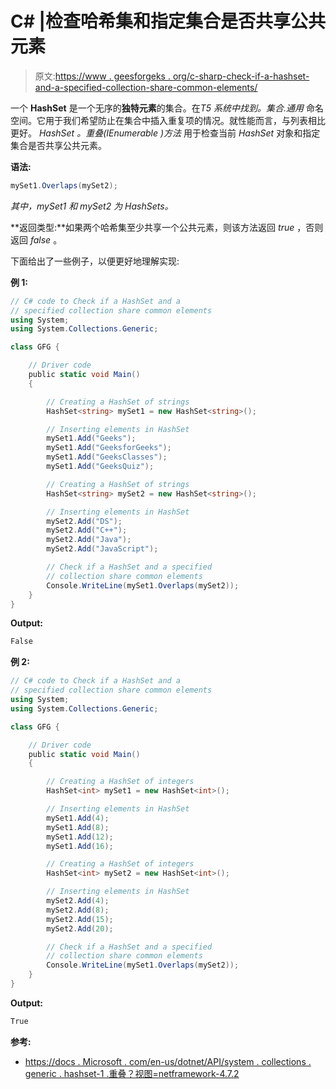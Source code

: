 # C# |检查哈希集和指定集合是否共享公共元素

> 原文:[https://www . geesforgeks . org/c-sharp-check-if-a-hashset-and-a-specified-collection-share-common-elements/](https://www.geeksforgeeks.org/c-sharp-check-if-a-hashset-and-a-specified-collection-share-common-elements/)

一个 **HashSet** 是一个无序的**独特元素**的集合。在*T5 系统中找到。集合.通用* 命名空间。它用于我们希望防止在集合中插入重复项的情况。就性能而言，与列表相比更好。 *HashSet <t>。重叠(IEnumerable <t>)方法</t></t>* 用于检查当前 *HashSet* 对象和指定集合是否共享公共元素。

**语法:**

```cs
mySet1.Overlaps(mySet2);

```

*其中，mySet1 和 mySet2 为 HashSets。*

**返回类型:**如果两个哈希集至少共享一个公共元素，则该方法返回 *true* ，否则返回 *false* 。

下面给出了一些例子，以便更好地理解实现:

**例 1:**

```cs
// C# code to Check if a HashSet and a
// specified collection share common elements
using System;
using System.Collections.Generic;

class GFG {

    // Driver code
    public static void Main()
    {

        // Creating a HashSet of strings
        HashSet<string> mySet1 = new HashSet<string>();

        // Inserting elements in HashSet
        mySet1.Add("Geeks");
        mySet1.Add("GeeksforGeeks");
        mySet1.Add("GeeksClasses");
        mySet1.Add("GeeksQuiz");

        // Creating a HashSet of strings
        HashSet<string> mySet2 = new HashSet<string>();

        // Inserting elements in HashSet
        mySet2.Add("DS");
        mySet2.Add("C++");
        mySet2.Add("Java");
        mySet2.Add("JavaScript");

        // Check if a HashSet and a specified
        // collection share common elements
        Console.WriteLine(mySet1.Overlaps(mySet2));
    }
}
```

**Output:**

```cs
False

```

**例 2:**

```cs
// C# code to Check if a HashSet and a
// specified collection share common elements
using System;
using System.Collections.Generic;

class GFG {

    // Driver code
    public static void Main()
    {

        // Creating a HashSet of integers
        HashSet<int> mySet1 = new HashSet<int>();

        // Inserting elements in HashSet
        mySet1.Add(4);
        mySet1.Add(8);
        mySet1.Add(12);
        mySet1.Add(16);

        // Creating a HashSet of integers
        HashSet<int> mySet2 = new HashSet<int>();

        // Inserting elements in HashSet
        mySet2.Add(4);
        mySet2.Add(8);
        mySet2.Add(15);
        mySet2.Add(20);

        // Check if a HashSet and a specified
        // collection share common elements
        Console.WriteLine(mySet1.Overlaps(mySet2));
    }
}
```

**Output:**

```cs
True

```

**参考:**

*   [https://docs . Microsoft . com/en-us/dotnet/API/system . collections . generic . hashset-1 .重叠？视图=netframework-4.7.2](https://docs.microsoft.com/en-us/dotnet/api/system.collections.generic.hashset-1.overlaps?view=netframework-4.7.2)